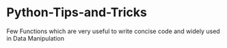 # Python-Tips-and-Tricks
Few Functions which are very useful to write concise code and widely used in Data Manipulation
